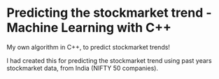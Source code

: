 Predicting the stockmarket trend - Machine Learning with C++
========================

My own algorithm in C++, to predict stockmarket trends! 

I had created this for predicting the stockmarket trend using past years stockmarket data, from India (NIFTY 50 companies).
